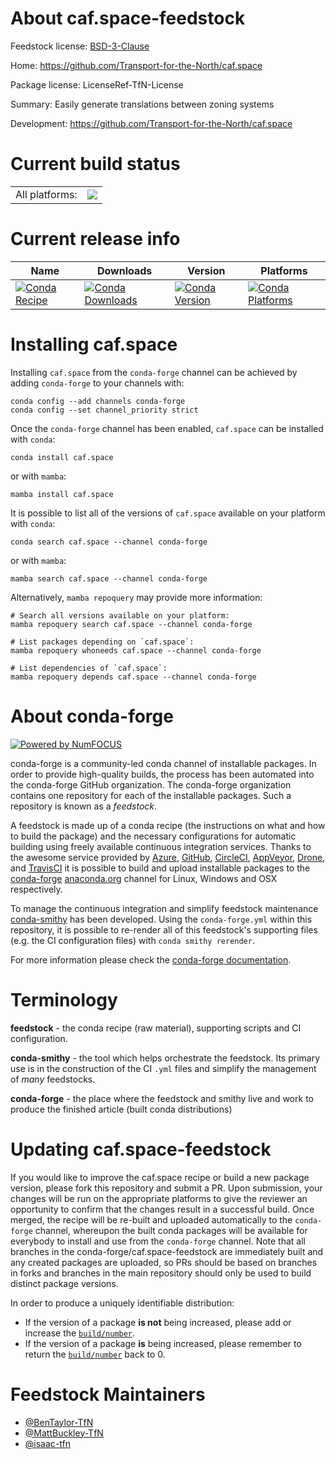 About caf.space-feedstock
=========================

Feedstock license: [BSD-3-Clause](https://github.com/conda-forge/caf.space-feedstock/blob/main/LICENSE.txt)

Home: https://github.com/Transport-for-the-North/caf.space

Package license: LicenseRef-TfN-License

Summary: Easily generate translations between zoning systems

Development: https://github.com/Transport-for-the-North/caf.space

Current build status
====================


<table><tr><td>All platforms:</td>
    <td>
      <a href="https://dev.azure.com/conda-forge/feedstock-builds/_build/latest?definitionId=18857&branchName=main">
        <img src="https://dev.azure.com/conda-forge/feedstock-builds/_apis/build/status/caf.space-feedstock?branchName=main">
      </a>
    </td>
  </tr>
</table>

Current release info
====================

| Name | Downloads | Version | Platforms |
| --- | --- | --- | --- |
| [![Conda Recipe](https://img.shields.io/badge/recipe-caf.space-green.svg)](https://anaconda.org/conda-forge/caf.space) | [![Conda Downloads](https://img.shields.io/conda/dn/conda-forge/caf.space.svg)](https://anaconda.org/conda-forge/caf.space) | [![Conda Version](https://img.shields.io/conda/vn/conda-forge/caf.space.svg)](https://anaconda.org/conda-forge/caf.space) | [![Conda Platforms](https://img.shields.io/conda/pn/conda-forge/caf.space.svg)](https://anaconda.org/conda-forge/caf.space) |

Installing caf.space
====================

Installing `caf.space` from the `conda-forge` channel can be achieved by adding `conda-forge` to your channels with:

```
conda config --add channels conda-forge
conda config --set channel_priority strict
```

Once the `conda-forge` channel has been enabled, `caf.space` can be installed with `conda`:

```
conda install caf.space
```

or with `mamba`:

```
mamba install caf.space
```

It is possible to list all of the versions of `caf.space` available on your platform with `conda`:

```
conda search caf.space --channel conda-forge
```

or with `mamba`:

```
mamba search caf.space --channel conda-forge
```

Alternatively, `mamba repoquery` may provide more information:

```
# Search all versions available on your platform:
mamba repoquery search caf.space --channel conda-forge

# List packages depending on `caf.space`:
mamba repoquery whoneeds caf.space --channel conda-forge

# List dependencies of `caf.space`:
mamba repoquery depends caf.space --channel conda-forge
```


About conda-forge
=================

[![Powered by
NumFOCUS](https://img.shields.io/badge/powered%20by-NumFOCUS-orange.svg?style=flat&colorA=E1523D&colorB=007D8A)](https://numfocus.org)

conda-forge is a community-led conda channel of installable packages.
In order to provide high-quality builds, the process has been automated into the
conda-forge GitHub organization. The conda-forge organization contains one repository
for each of the installable packages. Such a repository is known as a *feedstock*.

A feedstock is made up of a conda recipe (the instructions on what and how to build
the package) and the necessary configurations for automatic building using freely
available continuous integration services. Thanks to the awesome service provided by
[Azure](https://azure.microsoft.com/en-us/services/devops/), [GitHub](https://github.com/),
[CircleCI](https://circleci.com/), [AppVeyor](https://www.appveyor.com/),
[Drone](https://cloud.drone.io/welcome), and [TravisCI](https://travis-ci.com/)
it is possible to build and upload installable packages to the
[conda-forge](https://anaconda.org/conda-forge) [anaconda.org](https://anaconda.org/)
channel for Linux, Windows and OSX respectively.

To manage the continuous integration and simplify feedstock maintenance
[conda-smithy](https://github.com/conda-forge/conda-smithy) has been developed.
Using the ``conda-forge.yml`` within this repository, it is possible to re-render all of
this feedstock's supporting files (e.g. the CI configuration files) with ``conda smithy rerender``.

For more information please check the [conda-forge documentation](https://conda-forge.org/docs/).

Terminology
===========

**feedstock** - the conda recipe (raw material), supporting scripts and CI configuration.

**conda-smithy** - the tool which helps orchestrate the feedstock.
                   Its primary use is in the construction of the CI ``.yml`` files
                   and simplify the management of *many* feedstocks.

**conda-forge** - the place where the feedstock and smithy live and work to
                  produce the finished article (built conda distributions)


Updating caf.space-feedstock
============================

If you would like to improve the caf.space recipe or build a new
package version, please fork this repository and submit a PR. Upon submission,
your changes will be run on the appropriate platforms to give the reviewer an
opportunity to confirm that the changes result in a successful build. Once
merged, the recipe will be re-built and uploaded automatically to the
`conda-forge` channel, whereupon the built conda packages will be available for
everybody to install and use from the `conda-forge` channel.
Note that all branches in the conda-forge/caf.space-feedstock are
immediately built and any created packages are uploaded, so PRs should be based
on branches in forks and branches in the main repository should only be used to
build distinct package versions.

In order to produce a uniquely identifiable distribution:
 * If the version of a package **is not** being increased, please add or increase
   the [``build/number``](https://docs.conda.io/projects/conda-build/en/latest/resources/define-metadata.html#build-number-and-string).
 * If the version of a package **is** being increased, please remember to return
   the [``build/number``](https://docs.conda.io/projects/conda-build/en/latest/resources/define-metadata.html#build-number-and-string)
   back to 0.

Feedstock Maintainers
=====================

* [@BenTaylor-TfN](https://github.com/BenTaylor-TfN/)
* [@MattBuckley-TfN](https://github.com/MattBuckley-TfN/)
* [@isaac-tfn](https://github.com/isaac-tfn/)

